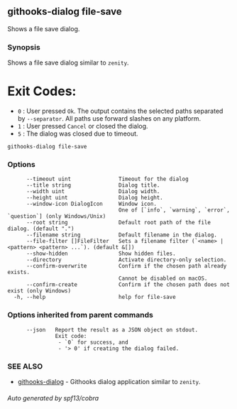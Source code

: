 ## githooks-dialog file-save

Shows a file save dialog.

### Synopsis

Shows a file save dialog similar to `zenity`.
# Exit Codes:

- `0` : User pressed `Ok`. The output contains the selected paths
        separated by `--separator`. All paths use forward slashes
        on any platform.
- `1` : User pressed `Cancel` or closed the dialog.
- `5` : The dialog was closed due to timeout.

```
githooks-dialog file-save
```

### Options

```
      --timeout uint               Timeout for the dialog
      --title string               Dialog title.
      --width uint                 Dialog width.
      --height uint                Dialog height.
      --window-icon DialogIcon     Window icon.
                                   One of [`info`, `warning`, `error`, `question`] (only Windows/Unix)
      --root string                Default root path of the file dialog. (default ".")
      --filename string            Default filename in the dialog.
      --file-filter []FileFilter   Sets a filename filter (`<name> | <pattern> <pattern> ...`). (default &[])
      --show-hidden                Show hidden files.
      --directory                  Activate directory-only selection.
      --confirm-overwrite          Confirm if the chosen path already exists.
                                   Cannot be disabled on macOS.
      --confirm-create             Confirm if the chosen path does not exist (only Windows)
  -h, --help                       help for file-save
```

### Options inherited from parent commands

```
      --json   Report the result as a JSON object on stdout.
               Exit code:
               	- `0` for success, and
               	- '> 0' if creating the dialog failed.
```

### SEE ALSO

* [githooks-dialog](githooks-dialog.md)	 - Githooks dialog application similar to `zenity`.

###### Auto generated by spf13/cobra 
